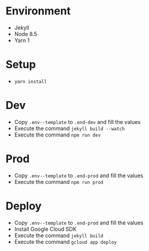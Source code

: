 # Environment
* Jekyll
* Node 8.5
* Yarn 1

# Setup
* `yarn install`

# Dev
* Copy `.env--template` to `.end-dev` and fill the values 
* Execute the command `jekyll build --watch`
* Execute the command `npm run dev`

# Prod
* Copy `.env--template` to `.end-prod` and fill the values
* Execute the command `npm run prod`

# Deploy
* Copy `.env--template` to `.end-prod` and fill the values
* Install Google Cloud SDK
* Execute the command `jekyll build`
* Execute the command `gcloud app deploy`


